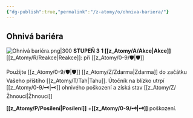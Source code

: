 ```yaml
---
{"dg-publish":true,"permalink":"/z-atomy/o/ohniva-bariera/"}
---
```


## Ohnivá bariéra
![Ohnivá bariéra.png|300](/img/user/z_img/Ohniv%C3%A1%20bari%C3%A9ra.png)
**STUPEŇ 3**
**1 [[z_Atomy/A/Akce\|Akce]]**
[[z_Atomy/R/Reakce\|Reakce]]: při [[z_Atomy/0-9/🛡️\|🛡️]]

Použijte [[z_Atomy/0-9/🛡️\|🛡️]] [[z_Atomy/Z/Zdarma\|Zdarma]] do začátku Vašeho příštího [[z_Atomy/T/Tah\|Tahu]].
Útočník na blízko utrpí [[z_Atomy/0-9/🗝\|🗝]] ohnivého poškození a získá stav [[z_Atomy/Z/Žhnoucí\|Žhnoucí]] 

**[[z_Atomy/P/Posílení\|Posílení]]** +**[[z_Atomy/0-9/🗝\|🗝]]** poškození.